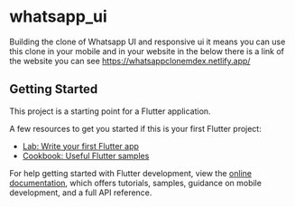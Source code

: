 # whatsapp_ui
Building the clone of Whatsapp UI and responsive ui it means you can use this clone in your mobile and in your website in the below there is a link of the website you can see
https://whatsappclonemdex.netlify.app/
## Getting Started

This project is a starting point for a Flutter application.

A few resources to get you started if this is your first Flutter project:

- [Lab: Write your first Flutter app](https://docs.flutter.dev/get-started/codelab)
- [Cookbook: Useful Flutter samples](https://docs.flutter.dev/cookbook)

For help getting started with Flutter development, view the
[online documentation](https://docs.flutter.dev/), which offers tutorials,
samples, guidance on mobile development, and a full API reference.
